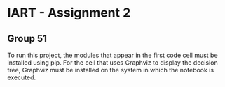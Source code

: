 # IART - Assignment 2
## Group 51

To run this project, the modules that appear in the first code cell must be installed using pip. For the cell that uses Graphviz to display the decision tree, Graphviz must be installed on the system in which the notebook is executed.